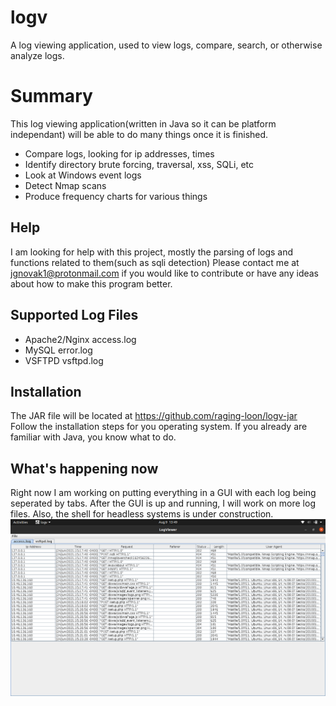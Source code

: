 # logv
A log viewing application, used to view logs, compare, search, or otherwise analyze logs.


# Summary
This log viewing application(written in Java so it can be platform independant) will be able to do many things once it is finished.
  - Compare logs, looking for ip addresses, times
  - Identify directory brute forcing, traversal, xss, SQLi, etc
  - Look at Windows event logs
  - Detect Nmap scans
  - Produce frequency charts for various things
## Help
I am looking for help with this project, mostly the parsing of logs and functions related to them(such as sqli detection)
Please contact me at jgnovak1@protonmail.com if you would like to contribute or have any ideas about how to make this program better.
## Supported Log Files
  - Apache2/Nginx access.log
  - MySQL error.log
  - VSFTPD vsftpd.log

## Installation
The JAR file will be located at https://github.com/raging-loon/logv-jar
Follow the installation steps for you operating system. 
If you already are familiar with Java, you know what to do.
## What's happening now
Right now I am working on putting everything in a GUI with each log being seperated by tabs. After the GUI is up and running, I will work on more log files.
Also, the shell for headless systems is under construction.
![](https://github.com/raging-loon/logv/blob/main/screenshots/screenshot1.png)
  